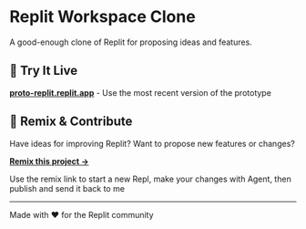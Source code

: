# Replit Workspace Clone

A good-enough clone of Replit for proposing ideas and features.

## 🚀 Try It Live

**[proto-replit.replit.app](https://proto-replit.replit.app)** - Use the most recent version of the prototype

## 🔄 Remix & Contribute

Have ideas for improving Replit? Want to propose new features or changes?

**[Remix this project →](https://replit.com/@kodylow/ReplitPrototyper?v=1)**

Use the remix link to start a new Repl, make your changes with Agent, then publish and send it back to me

---

Made with ❤️ for the Replit community